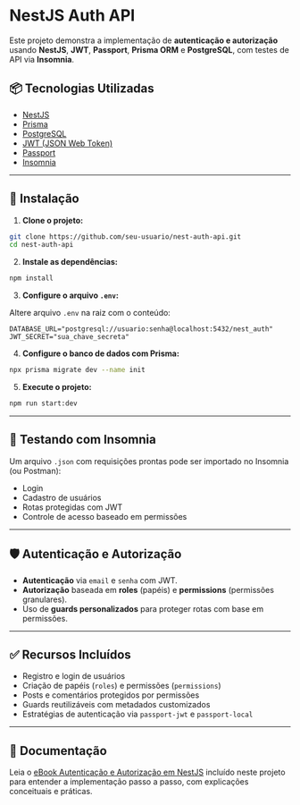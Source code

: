 # NestJS Auth API

Este projeto demonstra a implementação de **autenticação e autorização** usando **NestJS**, **JWT**, **Passport**, **Prisma ORM** e **PostgreSQL**, com testes de API via **Insomnia**.

## 📦 Tecnologias Utilizadas

* [NestJS](https://nestjs.com/)
* [Prisma](https://www.prisma.io/)
* [PostgreSQL](https://www.postgresql.org/)
* [JWT (JSON Web Token)](https://jwt.io/)
* [Passport](http://www.passportjs.org/)
* [Insomnia](https://insomnia.rest/)

---

## 🚀 Instalação

1. **Clone o projeto:**

```bash
git clone https://github.com/seu-usuario/nest-auth-api.git
cd nest-auth-api
```

2. **Instale as dependências:**

```bash
npm install
```

3. **Configure o arquivo `.env`:**

Altere arquivo `.env` na raiz com o conteúdo:

```env
DATABASE_URL="postgresql://usuario:senha@localhost:5432/nest_auth"
JWT_SECRET="sua_chave_secreta"
```

4. **Configure o banco de dados com Prisma:**

```bash
npx prisma migrate dev --name init
```

5. **Execute o projeto:**

```bash
npm run start:dev
```

---

## 🧪 Testando com Insomnia

Um arquivo `.json` com requisições prontas pode ser importado no Insomnia (ou Postman):

* Login
* Cadastro de usuários
* Rotas protegidas com JWT
* Controle de acesso baseado em permissões

---

## 🛡 Autenticação e Autorização

* **Autenticação** via `email` e `senha` com JWT.
* **Autorização** baseada em **roles** (papéis) e **permissions** (permissões granulares).
* Uso de **guards personalizados** para proteger rotas com base em permissões.

---



## ✅ Recursos Incluídos

* Registro e login de usuários
* Criação de papéis (`roles`) e permissões (`permissions`)
* Posts e comentários protegidos por permissões
* Guards reutilizáveis com metadados customizados
* Estratégias de autenticação via `passport-jwt` e `passport-local`

---

## 📘 Documentação

Leia o [eBook Autenticação e Autorização em NestJS](./nestAuth.pdf) incluído neste projeto para entender a implementação passo a passo, com explicações conceituais e práticas.


